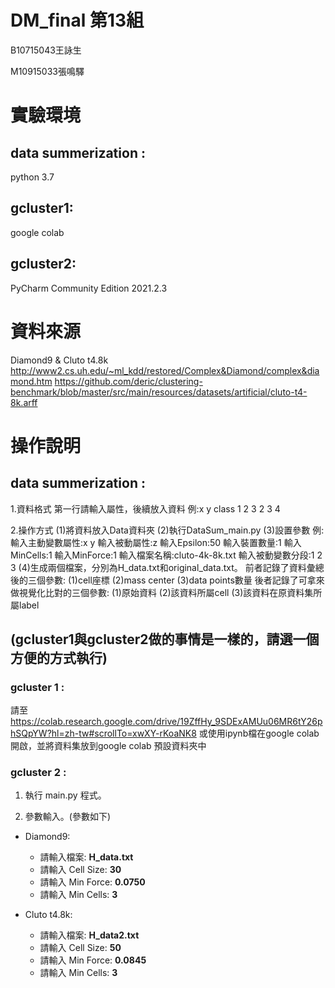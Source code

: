 # DM_final 第13組
B10715043王詠生

M10915033張鳴驛

# 實驗環境
## data summerization :
python 3.7
## gcluster1:
google colab
## gcluster2:
PyCharm Community Edition 2021.2.3
# 資料來源
Diamond9 & Cluto t4.8k
http://www2.cs.uh.edu/~ml_kdd/restored/Complex&Diamond/complex&diamond.htm
https://github.com/deric/clustering-benchmark/blob/master/src/main/resources/datasets/artificial/cluto-t4-8k.arff

# 操作說明
## data summerization :
1.資料格式
第一行請輸入屬性，後續放入資料
例:x y class
   1 2 3
   2 3 4
   
2.操作方式
 (1)將資料放入Data資料夾
 (2)執行DataSum_main.py
 (3)設置參數
 例:
 輸入主動變數屬性:x y
 輸入被動屬性:z
 輸入Epsilon:50
 輸入裝置數量:1
 輸入MinCells:1
 輸入MinForce:1
 輸入檔案名稱:cluto-4k-8k.txt
 輸入被動變數分段:1 2 3
 (4)生成兩個檔案，分別為H_data.txt和original_data.txt。
 前者記錄了資料彙總後的三個參數: (1)cell座標 (2)mass center (3)data points數量
 後者記錄了可拿來做視覺化比對的三個參數: (1)原始資料 (2)該資料所屬cell (3)該資料在原資料集所屬label
 
## (gcluster1與gcluster2做的事情是一樣的，請選一個方便的方式執行)
### gcluster 1 :
請至 https://colab.research.google.com/drive/19ZffHy_9SDExAMUu06MR6tY26phSQpYW?hl=zh-tw#scrollTo=xwXY-rKoaNK8 或使用ipynb檔在google colab開啟，並將資料集放到google colab 預設資料夾中
### gcluster 2 :
1. 執行 main.py 程式。

2. 參數輸入。(參數如下)
* Diamond9:
  * 請輸入檔案: **H_data.txt** 
  * 請輸入 Cell Size: **30** 
  * 請輸入 Min Force: **0.0750**
  * 請輸入 Min Cells: **3**

* Cluto t4.8k:
  * 請輸入檔案: **H_data2.txt**
  * 請輸入 Cell Size: **50**
  * 請輸入 Min Force: **0.0845**
  * 請輸入 Min Cells: **3**
